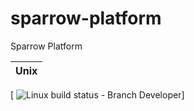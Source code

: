 # sparrow-platform
Sparrow Platform

| Unix | 
| :---- | 
[ ![Linux build status - Branch Developer][1]] 

[1]: https://circleci.com/gh/pmlucero/sparrow-platform/tree/develop.svg?style=shield&circle-token=d5a2bb155125e5151f0f37005dba9d957e55c68a
